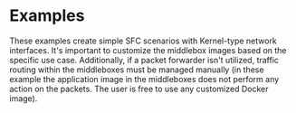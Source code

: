 # Examples

These examples create simple SFC scenarios with Kernel-type network interfaces. 
It's important to customize the middlebox images based on the specific use case. 
Additionally, if a packet forwarder isn't utilized, traffic routing within the 
middleboxes must be managed manually (in these example the application image in the middleboxes does not
perform any action on the packets. The user is free to use any customized Docker image).


